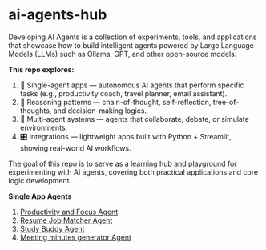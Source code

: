 # ai-agents-hub
Developing AI Agents is a collection of experiments, tools, and applications that showcase how to build intelligent agents powered by Large Language Models (LLMs) such as Ollama, GPT, and other open-source models.

**This repo explores:**
1. 🤖 Single-agent apps — autonomous AI agents that perform specific tasks (e.g., productivity coach, travel planner, email assistant).
2. 🧠 Reasoning patterns — chain-of-thought, self-reflection, tree-of-thoughts, and decision-making logics.
3. 👥 Multi-agent systems — agents that collaborate, debate, or simulate environments.
4. 🎛️ Integrations — lightweight apps built with Python + Streamlit, showing real-world AI workflows.

The goal of this repo is to serve as a learning hub and playground for experimenting with AI agents, covering both practical applications and core logic development.

**Single App Agents**
1. [Productivity and Focus Agent](https://github.com/RajalakshmiMadhavan/ai-agents-hub/tree/main/single_agent_apps/ai_productivity_and_focus_agent)
2. [Resume Job Matcher Agent](https://github.com/RajalakshmiMadhavan/ai-agents-hub/tree/main/single_agent_apps/ai_resume_job_matcher_agent)
3. [Study Buddy Agent](https://github.com/RajalakshmiMadhavan/ai-agents-hub/tree/main/single_agent_apps/ai_study_buddy_agent)
4. [Meeting minutes generator Agent](https://github.com/RajalakshmiMadhavan/ai-agents-hub/tree/main/single_agent_apps/meeting_minutes_generator_agent)
